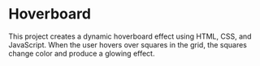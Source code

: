 # Hoverboard
This project creates a dynamic hoverboard effect using HTML, CSS, and JavaScript. When the user hovers over squares in the grid, the squares change color and produce a glowing effect.
